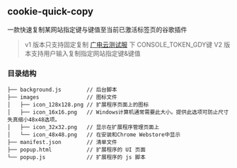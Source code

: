 ## cookie-quick-copy

一款快速复制某网站指定键与键值至当前已激活标签页的谷歌插件

> v1 版本只支持固定复制 [广电云测试服](http://console.dev.guangdianyun.tv/) 下 CONSOLE_TOKEN_GDY键
> V2 版本支持用户输入复制指定网站指定键&键值

### 目录结构

```
├── background.js        // 后台脚本
├── images               // 图标文件
│   ├── icon_128x128.png // 扩展程序页面上的图标
│   ├── icon_16x16.png   // Windows计算机通常需要此大小。提供此选项可防止尺寸失真缩小48x48选项。
│   ├── icon_32x32.png   // 显示在扩展程序管理页面上
│   └── icon_48x48.png   // 在安装和Chrome Webstore中显示
├── manifest.json        // 清单文件
├── popup.html           // 扩展程序的 UI 页面
└── popup.js             // 扩展程序的 js 脚本
```
